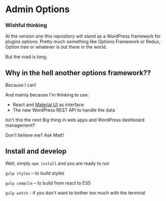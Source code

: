 # Admin Options


### Wishful thinking
At the version one this repository will stand as a WordPress framework for plugins options. Pretty much something like Options Framework or Redux, Option tree or whatever is out there in the world.

But the road is long.

## Why in the hell another options framework??
Because I can!

And mainly because I'm thinking to use:
 * React and [Material UI](http://www.material-ui.com) as interface 
 * The new WordPress REST API to handle the data
 
Isn't this the next Big thing in web apps and WordPress dashboard management?

Don't believe me? Ask Matt!

## Install and develop

Well, simply `npm install` and you are ready to run

`gulp styles` – to build styles

`gulp compile` – to build from react to ES5

`gulp watch` - if you don't want to bother too much with the terminal


